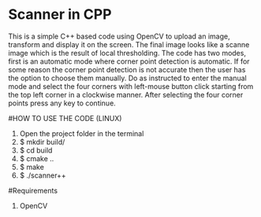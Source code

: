 # Scanner in CPP

This is a simple C++ based code using OpenCV to upload an image, transform and display it on the screen. The final image looks like a scanne image which is the result of local thresholding. 
The code has two modes, first is an automatic mode where corner point detection is automatic. If for some reason the corner point detection is not accurate then the user has the option to choose them manually. Do as instructed to enter the manual mode and select the four corners with left-mouse button click starting from the top left corner in a clockwise manner. After selecting the four corner points press any key to continue.

#HOW TO USE THE CODE (LINUX)
1. Open the project folder in the terminal
2. $ mkdir build/
3. $ cd build
4. $ cmake ..
5. $ make 
6. $ ./scanner++

#Requirements
1. OpenCV 

